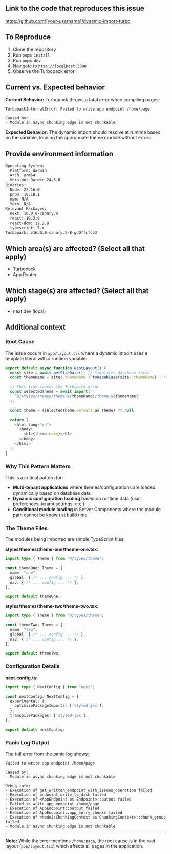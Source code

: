 ## Link to the code that reproduces this issue

https://github.com/[your-username]/dynamic-import-turbo

## To Reproduce

1. Clone the repository
2. Run `pnpm install`
3. Run `pnpm dev`
4. Navigate to `http://localhost:3000`
5. Observe the Turbopack error

## Current vs. Expected behavior

**Current Behavior:**
Turbopack throws a fatal error when compiling pages:
```
TurbopackInternalError: Failed to write app endpoint /home/page

Caused by:
- Module in async chunking edge is not chunkable
```

**Expected Behavior:**
The dynamic import should resolve at runtime based on the variable, loading the appropriate theme module without errors.

## Provide environment information

```bash
Operating System:
  Platform: darwin
  Arch: arm64
  Version: Darwin 24.6.0
Binaries:
  Node: 22.16.0
  pnpm: 10.18.1
  npm: N/A
  Yarn: N/A
Relevant Packages:
  next: 16.0.0-canary.6
  react: 19.2.0
  react-dom: 19.2.0
  typescript: 5.x
Turbopack: v16.0.0-canary.5-8-gd0ffcfcb3
```

## Which area(s) are affected? (Select all that apply)

- Turbopack
- App Router

## Which stage(s) are affected? (Select all that apply)

- next dev (local)

## Additional context

### Root Cause

The issue occurs in `app/layout.tsx` where a dynamic import uses a template literal with a runtime variable:

```typescript
export default async function RootLayout() {
  const site = await getSiteData(); // Simulates database fetch
  const themeName = site?.themeName ? toKebabCase(site?.themeName) : "one";

  // This line causes the Turbopack error
  const selectedTheme = await import(
    `@/styles/themes/theme-${themeName}/theme-${themeName}`
  );

  const theme = (selectedTheme.default as Theme) ?? null;

  return (
    <html lang="en">
      <body>
        <h1>{theme.name}</h1>
      </body>
    </html>
  );
}
```

### Why This Pattern Matters

This is a critical pattern for:
- **Multi-tenant applications** where themes/configurations are loaded dynamically based on database data
- **Dynamic configuration loading** based on runtime data (user preferences, tenant settings, etc.)
- **Conditional module loading** in Server Components where the module path cannot be known at build time

### The Theme Files

The modules being imported are simple TypeScript files:

**styles/themes/theme-one/theme-one.tsx**:
```typescript
import type { Theme } from "@/types/theme";

const themeOne: Theme = {
  name: "one",
  global: { /* ... config ... */ },
  nav: { /* ... config ... */ },
};

export default themeOne;
```

**styles/themes/theme-two/theme-two.tsx**:
```typescript
import type { Theme } from "@/types/theme";

const themeTwo: Theme = {
  name: "two",
  global: { /* ... config ... */ },
  nav: { /* ... config ... */ },
};

export default themeTwo;
```

### Configuration Details

**next.config.ts**:
```typescript
import type { NextConfig } from "next";

const nextConfig: NextConfig = {
  experimental: {
    optimizePackageImports: ['styled-jsx'],
  },
  transpilePackages: ['styled-jsx'],
};

export default nextConfig;
```

### Panic Log Output

The full error from the panic log shows:
```
Failed to write app endpoint /home/page

Caused by:
- Module in async chunking edge is not chunkable

Debug info:
- Execution of get_written_endpoint_with_issues_operation failed
- Execution of endpoint_write_to_disk failed
- Execution of <AppEndpoint as Endpoint>::output failed
- Failed to write app endpoint /home/page
- Execution of AppEndpoint::output failed
- Execution of AppEndpoint::app_entry_chunks failed
- Execution of <NodeJsChunkingContext as ChunkingContext>::chunk_group failed
- Module in async chunking edge is not chunkable
```

---

**Note:** While the error mentions `/home/page`, the root cause is in the root layout (`app/layout.tsx`) which affects all pages in the application.
